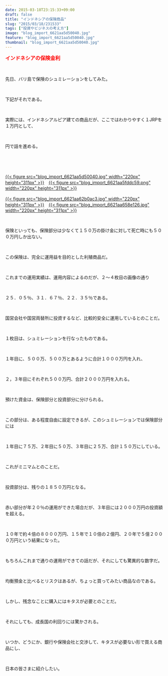 ```yaml
---
date: 2015-03-18T23:15:33+09:00
draft: false
title: "インドネシアの保険商品"
slug: "2015/03/18/231533"
tags: ["投資やビジネスの考え方"]
image: "blog_import_6621aa5d50040.jpg"
feature: "blog_import_6621aa5d50040.jpg"
thumbnail: "blog_import_6621aa5d50040.jpg"
---
```

<p><font color="#ff0000" size="3"><strong>インドネシアの保険金利</strong></font></p><br/><p>先日、バリ島で保険のシュミレーションをしてみた。</p><br/><p>下記がそれである。</p><br/><p>実際には、インドネシアルピア建ての商品だが、ここではわかりやすく１JRPを１万円として、</p><br/><p>円で話を進める。</p><br/><br/><p><br/><a href="blog_import_6621aa5e8fd24.jpg">{{< figure src="blog_import_6621aa5d50040.jpg" width="220px" height="311px" >}}</a>　<a href="blog_import_6621aa6151894.png">{{< figure src="blog_import_6621aa5fddc59.png" width="220px" height="311px" >}}</a><br/><br/><a href="blog_import_6621aa6414a9e.jpg">{{< figure src="blog_import_6621aa62b0ac3.jpg" width="220px" height="311px" >}}</a>　<a href="blog_import_6621aa66dc405.jpg">{{< figure src="blog_import_6621aa658e126.jpg" width="220px" height="311px" >}}</a><br/></p><br/><p>保険といっても、保険部分は少なくて１５０万の掛け金に対して死亡時にも５００万円しか出ない。</p><br/><p>この保険は、完全に運用益を目的とした利殖商品だ。</p><br/><p>これまでの運用実績は、運用内容によるのだが、２～４枚目の画像の通り</p><br/><p>２５．０５％、３１．６７％、２２．３５％である。</p><br/><p>国営会社や国営両替所に投資するなど、比較的安全に運用しているとのことだ。</p><br/><p>１枚目は、シュミレーションを行なったものである。</p><br/><p>１年目に、５００万、５００万とあるように合計１０００万円を入れ、</p><br/><p>２，３年目にそれぞれ５００万円、合計２０００万円を入れる。</p><br/><p>預けた資金は、保険部分と投資部分に分けられる。</p><br/><p>この部分は、ある程度自由に設定できるが、このシュミレーションでは保険部分には</p><br/><p>１年目に７５万、２年目に５０万、３年目に２５万、合計１５０万にしている。</p><br/><p>これがミニマムとのことだ。</p><br/><p>投資部分は、残りの１８５０万円となる。</p><br/><p>赤い部分が年２０％の運用ができた場合だが、３年目には２０００万円の投資額を超える。</p><br/><p>１０年で約４倍の８０００万円、１５年で１０倍の２億円、２０年で５億２０００万円という結果になった。</p><br/><p>もちろんこれまで通りの運用ができての話だが、それにしても驚異的な数字だ。</p><br/><p>均衡預金と比べるとリスクはあるが、ちょっと買ってみたい商品なのである。</p><br/><p>しかし、残念なことに購入にはキタスが必要とのことだ。</p><br/><p>それにしても、成長国の利回りには驚かされる。</p><br/><p>いつか、どうにか、銀行や保険会社と交渉して、キタスが必要ない形で買える商品にし、</p><br/><p>日本の皆さまに紹介したい。</p>


